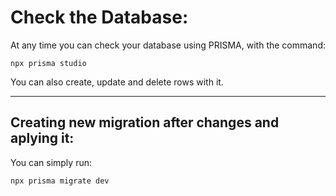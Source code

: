 # Check the Database:

At any time you can check your database using PRISMA, with the command:

```
npx prisma studio
```

You can also create, update and delete rows with it.

---


## Creating new migration after changes and aplying it:

You can simply run:

```
npx prisma migrate dev
```

